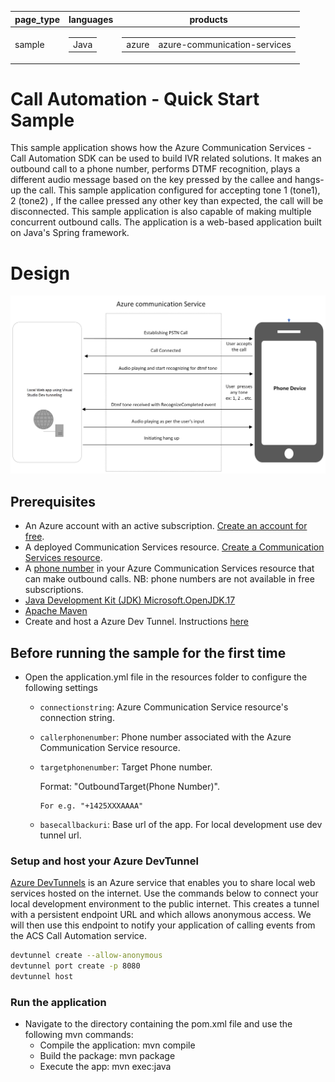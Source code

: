 |page_type| languages                             |products
|---|---------------------------------------|---|
|sample| <table><tr><td>Java</tr></td></table> |<table><tr><td>azure</td><td>azure-communication-services</td></tr></table>|

# Call Automation - Quick Start Sample

This sample application shows how the Azure Communication Services  - Call Automation SDK can be used to build IVR related solutions. 
It makes an outbound call to a phone number, performs DTMF recognition, plays a different audio message based on the key pressed by the callee and hangs-up the call. 
This sample application configured for accepting tone 1 (tone1), 2 (tone2) , If the callee pressed any other key than expected, the call will be disconnected.
This sample application is also capable of making multiple concurrent outbound calls. The application is a web-based application built on Java's Spring framework.

# Design

![design](./static/OutboundCallDesign.png)

## Prerequisites

- An Azure account with an active subscription. [Create an account for free](https://azure.microsoft.com/free/?WT.mc_id=A261C142F). 
- A deployed Communication Services resource. [Create a Communication Services resource](https://docs.microsoft.com/azure/communication-services/quickstarts/create-communication-resource).
- A [phone number](https://learn.microsoft.com/en-us/azure/communication-services/quickstarts/telephony/get-phone-number) in your Azure Communication Services resource that can make outbound calls. NB: phone numbers are not available in free subscriptions.
- [Java Development Kit (JDK) Microsoft.OpenJDK.17](https://learn.microsoft.com/en-us/java/openjdk/download)
- [Apache Maven](https://maven.apache.org/download.cgi)
- Create and host a Azure Dev Tunnel. Instructions [here](https://learn.microsoft.com/en-us/azure/developer/dev-tunnels/get-started)

## Before running the sample for the first time

- Open the application.yml file in the resources folder to configure the following settings

    - `connectionstring`: Azure Communication Service resource's connection string.
    - `callerphonenumber`: Phone number associated with the Azure Communication Service resource.
    - `targetphonenumber`: Target Phone number.

      Format: "OutboundTarget(Phone Number)".

          For e.g. "+1425XXXAAAA"
    - `basecallbackuri`: Base url of the app. For local development use dev tunnel url.


### Setup and host your Azure DevTunnel

[Azure DevTunnels](https://learn.microsoft.com/en-us/azure/developer/dev-tunnels/overview) is an Azure service that enables you to share local web services hosted on the internet. Use the commands below to connect your local development environment to the public internet. This creates a tunnel with a persistent endpoint URL and which allows anonymous access. We will then use this endpoint to notify your application of calling events from the ACS Call Automation service.

```bash
devtunnel create --allow-anonymous
devtunnel port create -p 8080
devtunnel host
```

### Run the application

- Navigate to the directory containing the pom.xml file and use the following mvn commands:
    - Compile the application: mvn compile
    - Build the package: mvn package
    - Execute the app: mvn exec:java